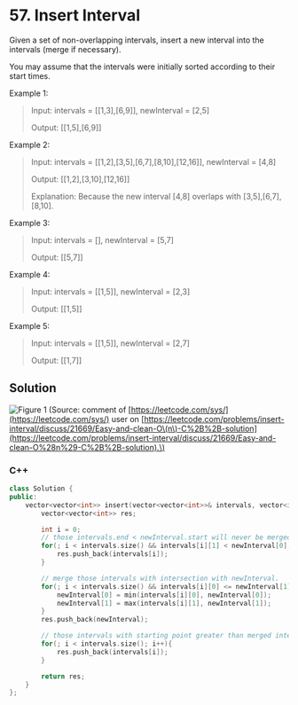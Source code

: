 # 57. Insert Interval

Given a set of non-overlapping intervals, insert a new interval into the intervals \(merge if necessary\).

You may assume that the intervals were initially sorted according to their start times.

Example 1:

> Input: intervals = \[\[1,3\],\[6,9\]\], newInterval = \[2,5\]
>
> Output: \[\[1,5\],\[6,9\]\]

Example 2:

> Input: intervals = \[\[1,2\],\[3,5\],\[6,7\],\[8,10\],\[12,16\]\], newInterval = \[4,8\]
>
> Output: \[\[1,2\],\[3,10\],\[12,16\]\]
>
> Explanation: Because the new interval \[4,8\] overlaps with \[3,5\],\[6,7\],\[8,10\].

Example 3:

> Input: intervals = \[\], newInterval = \[5,7\]
>
> Output: \[\[5,7\]\]

Example 4:

> Input: intervals = \[\[1,5\]\], newInterval = \[2,3\]
>
> Output: \[\[1,5\]\]

Example 5:

> Input: intervals = \[\[1,5\]\], newInterval = \[2,7\]
>
> Output: \[\[1,7\]\]

## Solution

![Figure 1](https://assets.leetcode.com/static_assets/discuss/uploads/files/1483846289566-screenshot-2017-01-07-22.31.20.png) \(Source: comment of [https://leetcode.com/sys/](https://leetcode.com/sys/) user on [https://leetcode.com/problems/insert-interval/discuss/21669/Easy-and-clean-O\(n\)-C%2B%2B-solution](https://leetcode.com/problems/insert-interval/discuss/21669/Easy-and-clean-O%28n%29-C%2B%2B-solution).\)

### C++

```cpp
class Solution {
public:
    vector<vector<int>> insert(vector<vector<int>>& intervals, vector<int>& newInterval) {
        vector<vector<int>> res;

        int i = 0;
        // those intervals.end < newInterval.start will never be merged.
        for(; i < intervals.size() && intervals[i][1] < newInterval[0]; i++){
            res.push_back(intervals[i]);
        }

        // merge those intervals with intersection with newInterval.
        for(; i < intervals.size() && intervals[i][0] <= newInterval[1]; i++){
            newInterval[0] = min(intervals[i][0], newInterval[0]);
            newInterval[1] = max(intervals[i][1], newInterval[1]);
        }
        res.push_back(newInterval);

        // those intervals with starting point greater than merged interval's ending point.
        for(; i < intervals.size(); i++){
            res.push_back(intervals[i]);
        }

        return res;
    }
};
```

